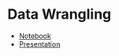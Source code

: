 # Data Wrangling

- [Notebook](https://github.com/yusuf-madkour/Twitter-WeRateDogs-wrangling/blob/master/Wrangling.ipynb)
- [Presentation](https://yusuf-madkour.github.io/Twitter-WeRateDogs-wrangling/wrangling_slides.slides.html)
